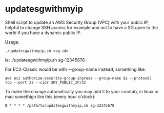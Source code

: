 # updatesgwithmyip
Shell script to update an AWS Security Group (VPC) with your public IP, helpful to change SSH access for example and not to have a SG open to the world if you have a dynamic public IP.

Usage:
```
./updatesgwithmyip.sh <sg-id>
```
ie: ./updatesgwithmyip.sh sg-12345678

For EC2-Classic would be with --group-name instead, something like:
```
aws ec2 authorize-security-group-ingress --group-name $1 --protocol tcp --port 22 --cidr $MY_PUBLIC_IP/32
```

To make the change automatically you may add it to your crontab, in linux or mac somethign like this (every hour o'clock):
```
0 * * * * /path/to/updatesgwithmyip.sh sg-12345678
```
